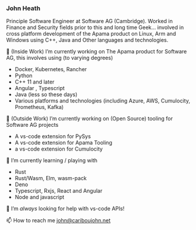 ### John Heath 

Principle Software Engineer at Software AG (Cambridge). Worked in Finance and Security fields prior to this and long time Geek... involved in cross platform development of the Apama product on Linux, Arm and Windows using C++, Java and Other languages and technologies.

🔭 (Inside Work) I’m currently working on The Apama product for Software AG, this involves using (to varying degrees)

* Docker, Kubernetes, Rancher
* Python
* C++ 11 and later 
* Angular , Typescript 
* Java (less so these days)
* Various platforms and technologies (including Azure, AWS, Cumulocity, Prometheus, Kafka)


🔭 (Outside Work) I’m currently working on (Open Source) tooling for Software AG projects 

* A vs-code extension for PySys 
* A vs-code extension for Apama Tooling
* a vs-code extension for Cumulocity 

🌱 I’m currently learning / playing with 

* Rust
* Rust/Wasm, Elm, wasm-pack 
* Deno
* Typescript, Rxjs, React and Angular
* Node and javascript

🤔 I’m *always* looking for help with vs-code APIs!

📫 How to reach me john@cariboujohn.net


<!--
**CaribouJohn/CaribouJohn** is a ✨ _special_ ✨ repository because its `README.md` (this file) appears on your GitHub profile.

Here are some ideas to get you started:

- 🔭 I’m currently working on ...
- 🌱 I’m currently learning ...
- 👯 I’m looking to collaborate on ...
- 🤔 I’m looking for help with ...
- 💬 Ask me about ...
- 📫 How to reach me: ...
- 😄 Pronouns: ...
- ⚡ Fun fact: ...
-->
